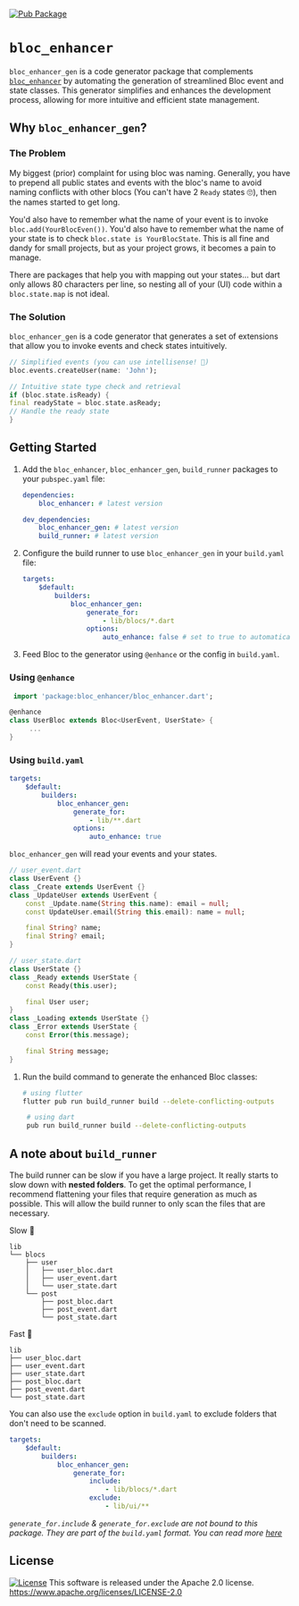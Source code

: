 [![Pub Package](https://img.shields.io/pub/v/bloc_enhancer_gen.svg)](https://pub.dev/packages/bloc_enhancer_gen)

# `bloc_enhancer`

`bloc_enhancer_gen` is a code generator package that complements [`bloc_enhancer`](https://pub.dev/packages/bloc_enhancer) by automating the generation of streamlined Bloc event and state classes. This generator simplifies and enhances the development process, allowing for more intuitive and efficient state management.

## Why `bloc_enhancer_gen`?

### The Problem

My biggest (prior) complaint for using bloc was naming. Generally, you have to prepend all public states and events with the bloc's name to avoid naming conflicts with other blocs (You can't have 2 `Ready` states 🙄), then the names started to get long.

You'd also have to remember what the name of your event is to invoke `bloc.add(YourBlocEven())`. You'd also have to remember what the name of your state is to check `bloc.state is YourBlocState`. This is all fine and dandy for small projects, but as your project grows, it becomes a pain to manage.

There are packages that help you with mapping out your states... but dart only allows 80 characters per line, so nesting all of your (UI) code within a `bloc.state.map` is not ideal.

### The Solution

`bloc_enhancer_gen` is a code generator that generates a set of extensions that allow you to invoke events and check states intuitively.

```dart
// Simplified events (you can use intellisense! 🙌)
bloc.events.createUser(name: 'John');

// Intuitive state type check and retrieval
if (bloc.state.isReady) {
final readyState = bloc.state.asReady;
// Handle the ready state
}
```

## Getting Started

1. Add the `bloc_enhancer`, `bloc_enhancer_gen`, `build_runner` packages to your `pubspec.yaml` file:

    ```yaml
    dependencies:
        bloc_enhancer: # latest version

    dev_dependencies:
        bloc_enhancer_gen: # latest version
        build_runner: # latest version
    ```

2. Configure the build runner to use `bloc_enhancer_gen` in your `build.yaml` file:

    ```yaml
    targets:
        $default:
            builders:
                bloc_enhancer_gen:
                    generate_for:
                        - lib/blocs/*.dart
                    options:
                        auto_enhance: false # set to true to automatically enhance all Blocs
    ```

3. Feed Bloc to the generator using `@enhance` or the config in `build.yaml`.

### Using `@enhance`

```dart
 import 'package:bloc_enhancer/bloc_enhancer.dart';

@enhance
class UserBloc extends Bloc<UserEvent, UserState> {
     ...
}
```

### Using `build.yaml`

```yaml
targets:
    $default:
        builders:
            bloc_enhancer_gen:
                generate_for:
                    - lib/**.dart
                options:
                    auto_enhance: true
```

`bloc_enhancer_gen` will read your events and your states.

```dart
// user_event.dart
class UserEvent {}
class _Create extends UserEvent {}
class _UpdateUser extends UserEvent {
    const _Update.name(String this.name): email = null;
    const UpdateUser.email(String this.email): name = null;

    final String? name;
    final String? email;
}

// user_state.dart
class UserState {}
class _Ready extends UserState {
    const Ready(this.user);

    final User user;
}
class _Loading extends UserState {}
class _Error extends UserState {
    const Error(this.message);

    final String message;
}
```

1. Run the build command to generate the enhanced Bloc classes:

    ```bash
    # using flutter
    flutter pub run build_runner build --delete-conflicting-outputs

     # using dart
     pub run build_runner build --delete-conflicting-outputs
    ```

## A note about `build_runner`

The build runner can be slow if you have a large project. It really starts to slow down with **nested folders**. To get the optimal performance, I recommend flattening your files that require generation as much as possible. This will allow the build runner to only scan the files that are necessary.

Slow 🚶

```tree
lib
└── blocs
    ├── user
    │   ├── user_bloc.dart
    │   ├── user_event.dart
    │   └── user_state.dart
    └── post
        ├── post_bloc.dart
        ├── post_event.dart
        └── post_state.dart
```

Fast 🏃

```tree
lib
├── user_bloc.dart
├── user_event.dart
├── user_state.dart
├── post_bloc.dart
├── post_event.dart
└── post_state.dart
```

You can also use the `exclude` option in `build.yaml` to exclude folders that don't need to be scanned.

```yaml
targets:
    $default:
        builders:
            bloc_enhancer_gen:
                generate_for:
                    include:
                        - lib/blocs/*.dart
                    exclude:
                        - lib/ui/**
```

_`generate_for.include` & `generate_for.exclude` are not bound to this package. They are part of the `build.yaml` format. You can read more [here](https://github.com/dart-lang/build/blob/master/docs/build_yaml_format.md)_

## License
[![License](https://img.shields.io/badge/License-Apache_2.0-blue.svg)](https://opensource.org/licenses/Apache-2.0)
This software is released under the Apache 2.0 license. https://www.apache.org/licenses/LICENSE-2.0